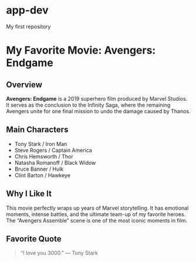 # app-dev
My first repository

# My Favorite Movie: Avengers: Endgame

## Overview
**Avengers: Endgame** is a 2019 superhero film produced by Marvel Studios. It serves as the conclusion to the Infinity Saga, where the remaining Avengers unite for one final mission to undo the damage caused by Thanos.

## Main Characters
- Tony Stark / Iron Man  
- Steve Rogers / Captain America  
- Chris Hemsworth / Thor  
- Natasha Romanoff / Black Widow  
- Bruce Banner / Hulk  
- Clint Barton / Hawkeye  

## Why I Like It
This movie perfectly wraps up years of Marvel storytelling. It has emotional moments, intense battles, and the ultimate team-up of my favorite heroes. The “Avengers Assemble” scene is one of the most iconic moments in film.

## Favorite Quote
> “I love you 3000.” — Tony Stark

